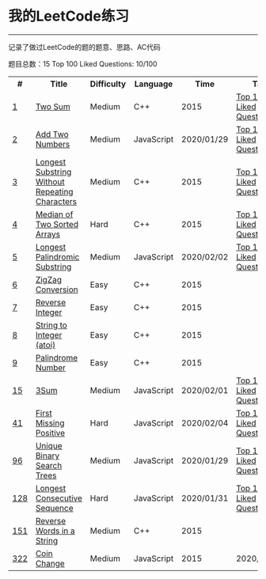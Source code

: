 #	我的LeetCode练习
---
记录了做过LeetCode的题的题意、思路、AC代码

题目总数：15
Top 100 Liked Questions: 10/100

<table>
<tr>
	<th>#</th>
	<th>Title</th>
	<th>Difficulty</th>
	<th>Language</th>
	<th>Time</th>
	<th>Tag</th>
</tr>
<tr>
	<td><a href="https://leetcode.com/problems/two-sum/" target="_blank">1</a></td>
	<td><a href="./src/Two_Sum/README.md">Two Sum</a></td>
	<td>Medium</td>
	<td>C++</td>
	<td>2015</td>
	<td>
		<a href="https://leetcode.com/problemset/top-100-liked-questions/" target="view_frame">Top 100 Liked Questions</a>
	</td>
</tr>
<tr>
	<td><a href="https://leetcode.com/problems/add-two-numbers/" target="_blank">2</a></td>
	<td><a href="./src/Add_Two_Numbers/README.md">Add Two Numbers</a></td>
	<td>Medium</td>
	<td>JavaScript</td>
	<td>2020/01/29</td>
	<td>
		<a href="https://leetcode.com/problemset/top-100-liked-questions/" target="view_frame">Top 100 Liked Questions</a>
	</td>
</tr>
<tr>
	<td><a href="https://leetcode.com/problems/longest-substring-without-repeating-characters/" target="_blank">3</a></td>
	<td><a href="./src/Longest_Substring_Without_Repeating_Characters/README.md">Longest Substring Without Repeating Characters</a></td>
	<td>Medium</td>
	<td>C++</td>
	<td>2015</td>
	<td>
		<a href="https://leetcode.com/problemset/top-100-liked-questions/" target="view_frame">Top 100 Liked Questions</a>
	</td>
</tr>
<tr>
	<td><a href="https://leetcode.com/problems/median-of-two-sorted-arrays/" target="_blank">4</a></td>
	<td><a href="./src/Median_of_Two_Sorted_Arrays/README.md">Median of Two Sorted Arrays</a></td>
	<td>Hard</td>
	<td>C++</td>
	<td>2015</td>
	<td>
		<a href="https://leetcode.com/problemset/top-100-liked-questions/" target="view_frame">Top 100 Liked Questions</a>
	</td>
</tr>
<tr>
	<td><a href="https://leetcode.com/problems/longest-palindromic-substring/" target="_blank">5</a></td>
	<td><a href="./src/Longest_Palindromic_Substring/README.md">Longest Palindromic Substring</a></td>
	<td>Medium</td>
	<td>JavaScript</td>
	<td>2020/02/02</td>
	<td>
		<a href="https://leetcode.com/problemset/top-100-liked-questions/" target="view_frame">Top 100 Liked Questions</a>
	</td>
</tr>
<tr>
	<td><a href="https://leetcode.com/problems/zigzag-conversion/" target="_blank">6</a></td>
	<td><a href="./src/Zigzag_Conversion/README.md">ZigZag Conversion</a></td>
	<td>Easy</td>
	<td>C++</td>
	<td>2015</td>
	<td></td>
</tr>
<tr>
	<td><a href="https://leetcode.com/problems/reverse-integer/" target="_blank">7</a></td>
	<td><a href="./src/Reverse_Integer/README.md">Reverse Integer</a></td>
	<td>Easy</td>
	<td>C++</td>
	<td>2015</td>
	<td></td>
</tr>
<tr>
	<td><a href="https://leetcode.com/problems/string-to-integer-atoi/" target="_blank">8</a></td>
	<td><a href="./src/String_to_Integer/README.md">String to Integer (atoi) </a></td>
	<td>Easy</td>
	<td>C++</td>
	<td>2015</td>
	<td></td>
</tr>
<tr>
	<td><a href="https://leetcode.com/problems/palindrome-number/" target="_blank">9</a></td>
	<td><a href="./src/Palindrome_Number/README.md">Palindrome Number</a></td>
	<td>Easy</td>
	<td>C++</td>
	<td>2015</td>
	<td></td>
</tr>
<tr>
	<td><a href="https://leetcode.com/problems/3sum/" target="_blank">15</a></td>
	<td><a href="./src/3Sum/README.md">3Sum</a></td>
	<td>Medium</td>
	<td>JavaScript</td>
	<td>2020/02/01</td>
	<td>
		<a href="https://leetcode.com/problemset/top-100-liked-questions/" target="view_frame">Top 100 Liked Questions</a>
	</td>
</tr>
<tr>
	<td><a href="https://leetcode.com/problems/first-missing-positive/" target="_blank">41</a></td>
	<td><a href="./src/First_Missing_Positive/README.md">First Missing Positive</a></td>
	<td>Hard</td>
	<td>JavaScript</td>
	<td>2020/02/04</td>
	<td>
		<a href="https://leetcode.com/problemset/top-100-liked-questions/" target="view_frame">Top 100 Liked Questions</a>
	</td>
</tr>
<tr>
	<td><a href="https://leetcode.com/problems/unique-binary-search-trees/" target="_blank">96</a></td>
	<td><a href="./src/Unique_Binary_Search_Trees/README.md">Unique Binary Search Trees</a></td>
	<td>Medium</td>
	<td>JavaScript</td>
	<td>2020/01/29</td>
	<td>
		<a href="https://leetcode.com/problemset/top-100-liked-questions/" target="view_frame">Top 100 Liked Questions</a>
	</td>
</tr>
<tr>
	<td><a href="https://leetcode.com/problems/longest-consecutive-sequence/" target="_blank">128</a></td>
	<td><a href="./src/Unique_Binary_Search_Trees/README.md">Longest Consecutive Sequence</a></td>
	<td>Hard</td>
	<td>JavaScript</td>
	<td>2020/01/31</td>
	<td>
		<a href="https://leetcode.com/problemset/top-100-liked-questions/" target="view_frame">Top 100 Liked Questions</a>
	</td>
</tr>
<tr>
	<td><a href="https://leetcode.com/problems/reverse-words-in-a-string/" target="_blank">151</a></td>
	<td><a href="./src/Reverse_Words_in_a_String/README.md">Reverse Words in a String</a></td>
	<td>Medium</td>
	<td>C++</td>
	<td>2015</td>
	<td></td>
</tr>
<tr>
	<td><a href="https://leetcode.com/problems/coin-change/" target="_blank">322</a></td>
	<td><a href="./src/322.Coin_Change/README.md">Coin Change</a></td>
	<td>Medium</td>
	<td>JavaScript</td>
	<td>2015</td>
	<td>2020/02/09</td>
</tr>
</table>